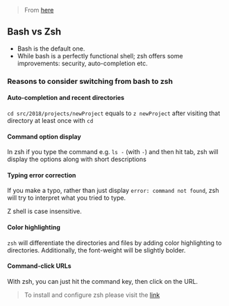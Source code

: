 > From [here](https://sunlightmedia.org/bash-vs-zsh/)

## Bash vs Zsh

- Bash is the default one.
- While bash is a perfectly functional shell; zsh offers some improvements: security, auto-completion etc.

### Reasons to consider switching from bash to zsh

#### Auto-completion and recent directories

`cd src/2018/projects/newProject` equals to `z newProject` after visiting that directory at least once with `cd`

#### Command option display

In zsh if you type the command e.g. `ls -` (with `-`) and then hit tab, zsh will display the options along with short descriptions

#### Typing error correction

If you make a typo, rather than just display `error: command not found`, zsh will try to interpret what you tried to type.

Z shell is case insensitive.

#### Color highlighting

`zsh` will differentiate the directories and files by adding color highlighting to directories. Additionally, the font-weight will be slightly bolder.

#### Command-click URLs

With zsh, you can just hit the command key, then click on the URL.

> To install and configure zsh please visit the [link](https://sunlightmedia.org/bash-vs-zsh/)
